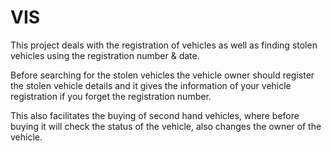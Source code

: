 # VIS
This project deals with the registration of vehicles as well as finding stolen vehicles using the registration number & date. 

Before searching for the stolen vehicles the vehicle owner should register the stolen vehicle details and it gives the information of your vehicle registration 
if you forget the registration number. 

This also facilitates the buying of second hand vehicles, where before buying it will check the status of the vehicle, also changes the owner of the vehicle.
